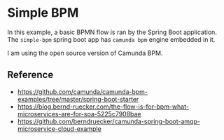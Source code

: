 # Simple BPM

In this example, a basic BPMN flow is ran by the Spring Boot application. The `simple-bpm` spring boot app has `camunda bpm` engine embedded in it. 

I am using the open source version of Camunda BPM.

## Reference
* https://github.com/camunda/camunda-bpm-examples/tree/master/spring-boot-starter
* https://blog.bernd-ruecker.com/the-flow-is-for-bpm-what-microservices-are-for-soa-5225c7908bae
* https://github.com/berndruecker/camunda-spring-boot-amqp-microservice-cloud-example

